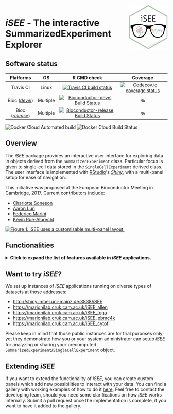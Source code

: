 <img src="inst/www/iSEE.png" align="right" alt="" width="120" />

# _iSEE_ - The interactive SummarizedExperiment Explorer 

## Software status

| Platforms |  OS  | R CMD check | Coverage | 
|:----------------:|:----------------:|:----------------:|:----------------:|
| Travis CI | Linux | [![Travis CI build status](https://travis-ci.com/iSEE/iSEE.svg?branch=master)](https://travis-ci.com/iSEE/iSEE) | [![Codecov.io coverage status](https://codecov.io/github/iSEE/iSEE/coverage.svg?branch=master)](https://codecov.io/github/iSEE/iSEE) |
| Bioc ([_devel_](http://bioconductor.org/packages/devel/bioc/html/iSEE.html)) | Multiple | [![Bioconductor-devel Build Status](http://bioconductor.org/shields/build/devel/bioc/iSEE.svg)](http://bioconductor.org/checkResults/devel/bioc-LATEST/iSEE) | `NA` |
| Bioc ([_release_](http://bioconductor.org/packages/release/bioc/html/iSEE.html)) | Multiple | [![Bioconductor-release Build Status](http://bioconductor.org/shields/build/release/bioc/iSEE.svg)](http://bioconductor.org/checkResults/release/bioc-LATEST/iSEE) | `NA` |

![Docker Cloud Automated build](https://img.shields.io/docker/cloud/automated/iseedevelopers/isee)
![Docker Cloud Build Status](https://img.shields.io/docker/cloud/build/iseedevelopers/isee)


## Overview

The _iSEE_ package provides an interactive user interface for exploring data in objects derived from the `SummarizedExperiment` class.
Particular focus is given to single-cell data stored in the `SingleCellExperiment` derived class.
The user interface is implemented with [RStudio](https://www.rstudio.com)'s [_Shiny_](https://shiny.rstudio.com), with a multi-panel setup for ease of navigation.

This initiative was proposed at the European Bioconductor Meeting in Cambridge, 2017.
Current contributors include:

- [Charlotte Soneson](https://github.com/csoneson)
- [Aaron Lun](https://github.com/LTLA)
- [Federico Marini](https://github.com/federicomarini)
- [Kévin Rue-Albrecht](https://github.com/kevinrue)

[![Figure 1. _iSEE_ uses a customisable multi-panel layout.][Figure1]](https://f1000research.com/articles/7-741/v1)

## Functionalities

<details>
<summary><b>
Click to expand the list of features available in <i>iSEE</i> applications.
</b></summary>  

### General

:white_check_mark: Multiple interactive plot types with selectable points.

:white_check_mark: Interactive tables with selectable rows.

:white_check_mark: Coloring of samples and features by metadata or expression data.

:white_check_mark: Zooming to a plot subregion.

:white_check_mark: Transmission of point selections between panels to highlight, color, or restrict data points in the receiving panel(s).

:white_check_mark: Lasso point selection to define complex shapes.

### Sample-level visualization

The _iSEE_ user interface currently contains the following components where each data point represents a single biological sample:

:white_check_mark:  **Reduced dimension plot**: Scatter plot of reduced dimensionality data.

:white_check_mark: **Column data plot**: Adaptive plot of any one or two sample metadata.
A scatter, violin, or square design is dynamically applied according to the continuous or discrete nature of the metadata.

:white_check_mark: **Feature assay plot**: Adaptive plot of expression data across samples for any two features or one feature against one sample metadata.

:white_check_mark: **Column statistics table**: Table of sample metadata.

### Feature-level visualization

The _iSEE_ user interface currently contains the following components where each data point represents a genomic feature:

:white_check_mark: **Row data plot**: Adaptive plot of any two feature metadata.
A scatter, violin, or square design is dynamically applied according to the continuous or discrete nature of the metadata.

:white_check_mark: **Sample assay plot**: Adaptive plot of expression data across features for any two samples or one sample against one feature metadata.

:white_check_mark: **Row statistics table**: Table of feature metadata.

### Integrated visualization

The _iSEE_ user interface contains the following components that integrate sample and feature information:

:white_check_mark: **Heat map plot**: Visualize multiple features across multiple samples annotated with sample metadata.

### Custom panels

The _iSEE_ user interface allows users to programmatically define their own plotting and table panels.

:white_check_mark: **Custom data plot**: Plotting panel that can be assigned any user-defined function returning a `ggplot` object.

:white_check_mark: **Custom statistics table**: Table panel that can be assigned any user-defined function returning a `data.frame` object.

### Miscellaneous

:white_check_mark: The _iSEE_ user interface continually tracks the code corresponding to all visible plotting panels.
This code is rendered in a [shinyAce](https://cran.r-project.org/web/packages/shinyAce/index.html) text editor and can be copy-pasted into R scripts for customization and further use.

:white_check_mark: Speech recognition can be enabled to control the user interface using voice commands.

</details>

## Want to try _iSEE_?

We set up instances of _iSEE_ applications running on diverse types of datasets at those addresses:

- http://shiny.imbei.uni-mainz.de:3838/iSEE
- https://marionilab.cruk.cam.ac.uk/iSEE_allen
- https://marionilab.cruk.cam.ac.uk/iSEE_tcga
- https://marionilab.cruk.cam.ac.uk/iSEE_pbmc4k
- https://marionilab.cruk.cam.ac.uk/iSEE_cytof

Please keep in mind that those public instances are for trial purposes only;
yet they demonstrate how you or your system administrator can setup _iSEE_ for analyzing or sharing your precomputed `SummarizedExperiment`/`SingleCellExperiment` object.

## Extending _iSEE_

If you want to extend the functionality of _iSEE_, you can create custom panels which add new possibilities to interact with your data.
You can find a gallery with working examples of how to do it [here](https://github.com/kevinrue/iSEE_custom).
Feel free to contact the developing team, should you need some clarifications on how _iSEE_ works internally.
Submit a pull request once the implementation is complete, if you want to have it added to the gallery. 


[Figure1]: https://f1000researchdata.s3.amazonaws.com/manuscripts/16293/6bf85f9d-8352-4a78-a8da-456f05f5c4c9_figure1.gif "iSEE uses a customisable multi-panel layout"

